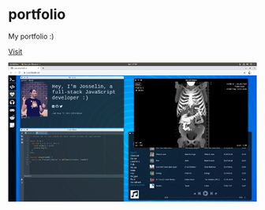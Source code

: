 # portfolio

My portfolio :)

[Visit](https://josselinbuils.me)

![Preview](https://raw.githubusercontent.com/josselinbuils/portfolio/master/preview.jpg)
